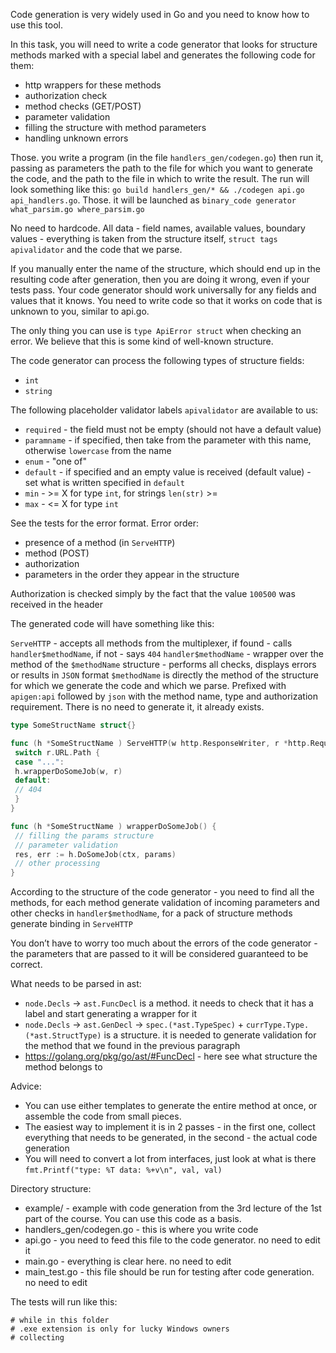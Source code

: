 Code generation is very widely used in Go and you need to know how to use this tool.

In this task, you will need to write a code generator that looks for structure methods marked with a special label and generates the following code for them:
* http wrappers for these methods
* authorization check
* method checks (GET/POST)
* parameter validation
* filling the structure with method parameters
* handling unknown errors

Those. you write a program (in the file `handlers_gen/codegen.go`) then run it, passing as parameters the path to the file for which you want to generate the code, and the path to the file in which to write the result. The run will look something like this: `go build handlers_gen/* && ./codegen api.go api_handlers.go`. Those. it will be launched as `binary_code generator what_parsim.go where_parsim.go`

No need to hardcode. All data - field names, available values, boundary values ​​- everything is taken from the structure itself, `struct tags apivalidator` and the code that we parse.

If you manually enter the name of the structure, which should end up in the resulting code after generation, then you are doing it wrong, even if your tests pass. Your code generator should work universally for any fields and values ​​that it knows. You need to write code so that it works on code that is unknown to you, similar to api.go.

The only thing you can use is `type ApiError struct` when checking an error. We believe that this is some kind of well-known structure.

The code generator can process the following types of structure fields:
* `int`
* `string`

The following placeholder validator labels `apivalidator` are available to us:
* `required` - the field must not be empty (should not have a default value)
* `paramname` - if specified, then take from the parameter with this name, otherwise `lowercase` from the name
* `enum` - "one of"
* `default` - if specified and an empty value is received (default value) - set what is written specified in `default`
* `min` - >= X for type `int`, for strings `len(str)` >=
* `max` - <= X for type `int`

See the tests for the error format. Error order:
* presence of a method (in `ServeHTTP`)
* method (POST)
* authorization
* parameters in the order they appear in the structure

Authorization is checked simply by the fact that the value `100500` was received in the header

The generated code will have something like this:

`ServeHTTP` - accepts all methods from the multiplexer, if found - calls `handler$methodName`, if not - says `404`
`handler$methodName` - wrapper over the method of the `$methodName` structure - performs all checks, displays errors or results in `JSON` format
`$methodName` is directly the method of the structure for which we generate the code and which we parse. Prefixed with `apigen:api` followed by `json` with the method name, type and authorization requirement. There is no need to generate it, it already exists.

```go
type SomeStructName struct{}

func (h *SomeStructName ) ServeHTTP(w http.ResponseWriter, r *http.Request) {
 switch r.URL.Path {
 case "...":
 h.wrapperDoSomeJob(w, r)
 default:
 // 404
 }
}

func (h *SomeStructName ) wrapperDoSomeJob() {
 // filling the params structure
 // parameter validation
 res, err := h.DoSomeJob(ctx, params)
 // other processing
}
```

According to the structure of the code generator - you need to find all the methods, for each method generate validation of incoming parameters and other checks in `handler$methodName`, for a pack of structure methods generate binding in `ServeHTTP`

You don’t have to worry too much about the errors of the code generator - the parameters that are passed to it will be considered guaranteed to be correct.

What needs to be parsed in ast:
* `node.Decls` -> `ast.FuncDecl` is a method. it needs to check that it has a label and start generating a wrapper for it
* `node.Decls` -> `ast.GenDecl` -> `spec.(*ast.TypeSpec)` + `currType.Type.(*ast.StructType)` is a structure. it is needed to generate validation for the method that we found in the previous paragraph
* https://golang.org/pkg/go/ast/#FuncDecl - here see what structure the method belongs to

Adviсe:
* You can use either templates to generate the entire method at once, or assemble the code from small pieces.
* The easiest way to implement it is in 2 passes - in the first one, collect everything that needs to be generated, in the second - the actual code generation
* You will need to convert a lot from interfaces, just look at what is there `fmt.Printf("type: %T data: %+v\n", val, val)`

Directory structure:
* example/ - example with code generation from the 3rd lecture of the 1st part of the course. You can use this code as a basis.
* handlers_gen/codegen.go - this is where you write code
* api.go - you need to feed this file to the code generator. no need to edit it
* main.go - everything is clear here. no need to edit
* main_test.go - this file should be run for testing after code generation. no need to edit

The tests will run like this:
```shell
# while in this folder
# .exe extension is only for lucky Windows owners
# collecting
